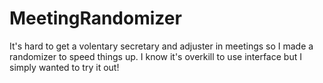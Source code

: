 # MeetingRandomizer
It's hard to get a volentary secretary and adjuster in meetings so I made a randomizer to speed things up.
I know it's overkill to use interface but I simply wanted to try it out!
